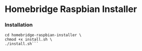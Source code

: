 # Homebridge Raspbian Installer

### Installation

```git clone https://github.com/macnow/homebridge-raspbian-installer.git \
cd homebridge-raspbian-installer \
chmod +x install.sh \
./install.sh```
